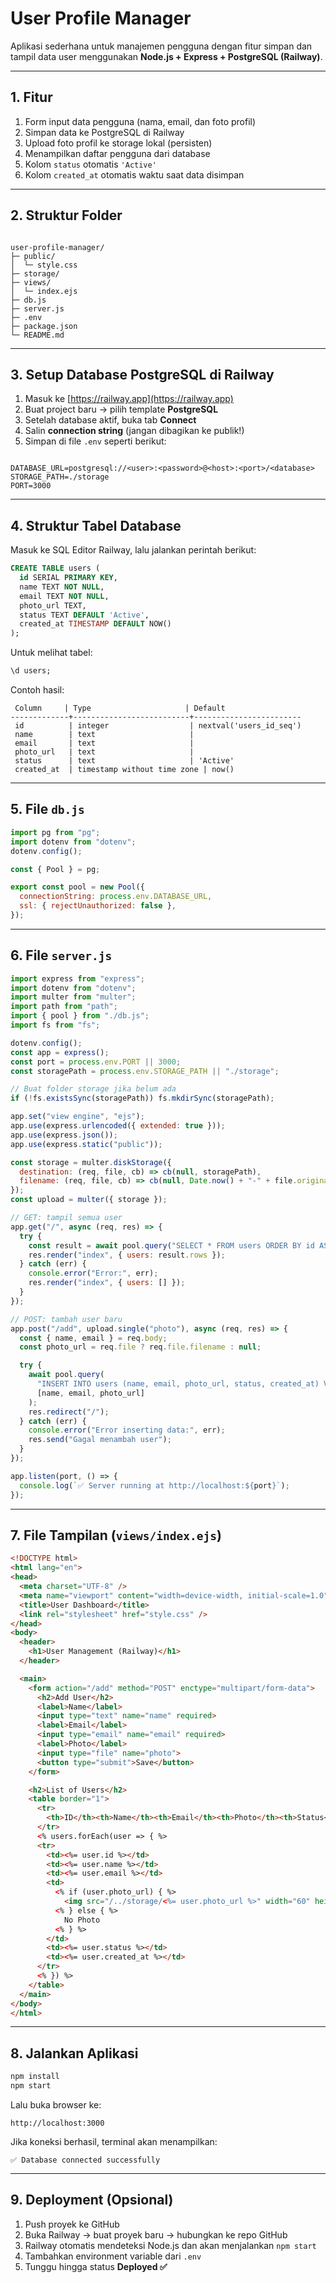 # User Profile Manager  
Aplikasi sederhana untuk manajemen pengguna dengan fitur simpan dan tampil data user menggunakan **Node.js + Express + PostgreSQL (Railway)**.  

---
## 1. Fitur 

1. Form input data pengguna (nama, email, dan foto profil)
2. Simpan data ke PostgreSQL di Railway
3. Upload foto profil ke storage lokal (persisten)
4. Menampilkan daftar pengguna dari database
5. Kolom `status` otomatis `'Active'`
6. Kolom `created_at` otomatis waktu saat data disimpan
---

## 2. Struktur Folder 

```

user-profile-manager/
├─ public/
│  └─ style.css
├─ storage/
├─ views/
│  └─ index.ejs
├─ db.js
├─ server.js
├─ .env
├─ package.json
└─ README.md

```

---

## 3. Setup Database PostgreSQL di Railway

1. Masuk ke [https://railway.app](https://railway.app)
2. Buat project baru → pilih template **PostgreSQL**
3. Setelah database aktif, buka tab **Connect**
4. Salin **connection string** (jangan dibagikan ke publik!)
5. Simpan di file `.env` seperti berikut:

```

DATABASE_URL=postgresql://<user>:<password>@<host>:<port>/<database>
STORAGE_PATH=./storage
PORT=3000

````

---

## 4. Struktur Tabel Database

Masuk ke SQL Editor Railway, lalu jalankan perintah berikut:

```sql
CREATE TABLE users (
  id SERIAL PRIMARY KEY,
  name TEXT NOT NULL,
  email TEXT NOT NULL,
  photo_url TEXT,
  status TEXT DEFAULT 'Active',
  created_at TIMESTAMP DEFAULT NOW()
);
````

Untuk melihat tabel:

```sql
\d users;
```

Contoh hasil:

```
 Column     | Type                     | Default
-------------+--------------------------+------------------------
 id          | integer                  | nextval('users_id_seq')
 name        | text                     |
 email       | text                     |
 photo_url   | text                     |
 status      | text                     | 'Active'
 created_at  | timestamp without time zone | now()
```

---
## 5. File `db.js`

```js
import pg from "pg";
import dotenv from "dotenv";
dotenv.config();

const { Pool } = pg;

export const pool = new Pool({
  connectionString: process.env.DATABASE_URL,
  ssl: { rejectUnauthorized: false },
});
```

---

## 6. File `server.js`

```js
import express from "express";
import dotenv from "dotenv";
import multer from "multer";
import path from "path";
import { pool } from "./db.js";
import fs from "fs";

dotenv.config();
const app = express();
const port = process.env.PORT || 3000;
const storagePath = process.env.STORAGE_PATH || "./storage";

// Buat folder storage jika belum ada
if (!fs.existsSync(storagePath)) fs.mkdirSync(storagePath);

app.set("view engine", "ejs");
app.use(express.urlencoded({ extended: true }));
app.use(express.json());
app.use(express.static("public"));

const storage = multer.diskStorage({
  destination: (req, file, cb) => cb(null, storagePath),
  filename: (req, file, cb) => cb(null, Date.now() + "-" + file.originalname),
});
const upload = multer({ storage });

// GET: tampil semua user
app.get("/", async (req, res) => {
  try {
    const result = await pool.query("SELECT * FROM users ORDER BY id ASC");
    res.render("index", { users: result.rows });
  } catch (err) {
    console.error("Error:", err);
    res.render("index", { users: [] });
  }
});

// POST: tambah user baru
app.post("/add", upload.single("photo"), async (req, res) => {
  const { name, email } = req.body;
  const photo_url = req.file ? req.file.filename : null;

  try {
    await pool.query(
      "INSERT INTO users (name, email, photo_url, status, created_at) VALUES ($1, $2, $3, 'Active', NOW())",
      [name, email, photo_url]
    );
    res.redirect("/");
  } catch (err) {
    console.error("Error inserting data:", err);
    res.send("Gagal menambah user");
  }
});

app.listen(port, () => {
  console.log(`✅ Server running at http://localhost:${port}`);
});
```

---

## 7. File Tampilan (`views/index.ejs`)

```html
<!DOCTYPE html>
<html lang="en">
<head>
  <meta charset="UTF-8" />
  <meta name="viewport" content="width=device-width, initial-scale=1.0" />
  <title>User Dashboard</title>
  <link rel="stylesheet" href="style.css" />
</head>
<body>
  <header>
    <h1>User Management (Railway)</h1>
  </header>

  <main>
    <form action="/add" method="POST" enctype="multipart/form-data">
      <h2>Add User</h2>
      <label>Name</label>
      <input type="text" name="name" required>
      <label>Email</label>
      <input type="email" name="email" required>
      <label>Photo</label>
      <input type="file" name="photo">
      <button type="submit">Save</button>
    </form>

    <h2>List of Users</h2>
    <table border="1">
      <tr>
        <th>ID</th><th>Name</th><th>Email</th><th>Photo</th><th>Status</th><th>Created</th>
      </tr>
      <% users.forEach(user => { %>
      <tr>
        <td><%= user.id %></td>
        <td><%= user.name %></td>
        <td><%= user.email %></td>
        <td>
          <% if (user.photo_url) { %>
            <img src="/../storage/<%= user.photo_url %>" width="60" height="60">
          <% } else { %>
            No Photo
          <% } %>
        </td>
        <td><%= user.status %></td>
        <td><%= user.created_at %></td>
      </tr>
      <% }) %>
    </table>
  </main>
</body>
</html>
```

---

## 8. Jalankan Aplikasi

```bash
npm install
npm start
```

Lalu buka browser ke:

```
http://localhost:3000
```

Jika koneksi berhasil, terminal akan menampilkan:

```
✅ Database connected successfully
```

---
## 9. Deployment (Opsional)

1. Push proyek ke GitHub
2. Buka Railway → buat proyek baru → hubungkan ke repo GitHub
3. Railway otomatis mendeteksi Node.js dan akan menjalankan `npm start`
4. Tambahkan environment variable dari `.env`
5. Tunggu hingga status **Deployed ✅**